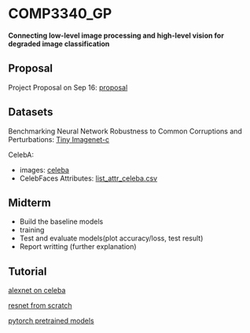 # COMP3340_GP
**Connecting low-level image processing and high-level vision for degraded image classification**

## Proposal
Project Proposal on Sep 16: [proposal](https://github.com/SUcy6/COMP3340_GP/blob/main/COMP3340_Group%2016_Proposal.pdf)

## Datasets
Benchmarking Neural Network Robustness to Common Corruptions and Perturbations: [Tiny Imagenet-c](https://github.com/hendrycks/robustness)

CelebA: 
- images: [celeba](https://s3-us-west-1.amazonaws.com/udacity-dlnfd/datasets/celeba.zip)
- CelebFaces Attributes: [list_attr_celeba.csv](https://www.kaggle.com/datasets/jessicali9530/celeba-dataset)

## Midterm 
- Build the baseline models
- training
- Test and evaluate models(plot accuracy/loss, test result)
- Report writting (further explanation)

## Tutorial
[alexnet on celeba](https://www.youtube.com/watch?v=6c8WFGbPHpE)

[resnet from scratch](https://www.youtube.com/watch?v=DkNIBBBvcPs)

[pytorch pretrained models](https://www.youtube.com/watch?v=qaDe0qQZ5AQ&t=14s)
